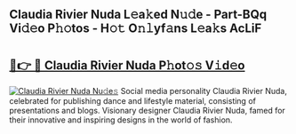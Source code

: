 ## Claudia Rivier Nuda L𝚎a𝚔ed N𝚞𝚍e - Part-BQq Vi𝚍𝚎o P𝚑𝚘tos - H𝚘𝚝 O𝚗𝚕yf𝚊ns L𝚎a𝚔s AcLiF

# <h2><a href="http://kf1dfu.oniu.top/?m=Claudia+Rivier+Nuda">🔗👉 🔴 Claudia Rivier Nuda P𝚑ot𝚘𝚜 V𝚒d𝚎o</a></h2>

[![Claudia Rivier Nuda Nu𝚍e𝚜](https://i.imgur.com/0qMVB7G.gif)](http://kf1dfu.oniu.top/?m=Claudia+Rivier+Nuda)
Social media personality Claudia Rivier Nuda, celebrated for publishing dance and lifestyle material, consisting of presentations and blogs. Visionary designer Claudia Rivier Nuda, famed for their innovative and inspiring designs in the world of fashion.  
